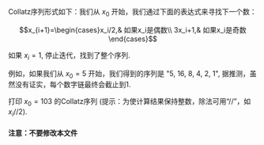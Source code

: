 Collatz序列形式如下：我们从 $x_0$ 开始，我们通过下面的表达式来寻找下一个数：

$$x_{i+1}=\begin{cases}x_i/2,& 如果x_i是偶数\\
3x_i+1,& 如果x_i是奇数 \end{cases}$$

如果 $x_i=1$, 停止迭代，找到了整个序列.

例如，如果我们从 $x_0=5$ 开始，我们得到的序列是
"5, 16, 8, 4, 2, 1",
据推测，虽然没有证实，每个数字链最终会截止到1.

打印 $x_0=103$ 的Collatz序列
(提示：为使计算结果保持整数，除法可用“//”，如 $x_i$//2).

#### 注意：不要修改本文件
